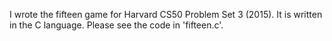 I wrote the fifteen game for Harvard CS50 Problem Set 3 (2015). It is written in the C language. Please see the code in 'fifteen.c'.
